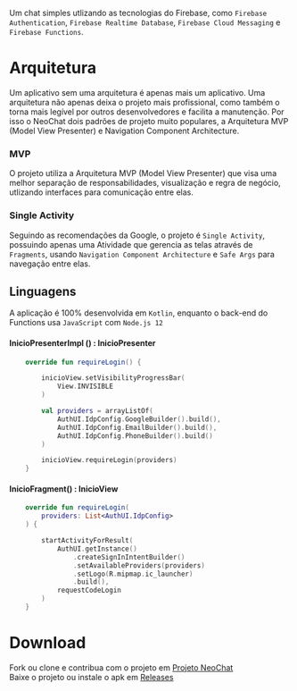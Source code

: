 Um chat simples utlizando as tecnologias do Firebase, como `Firebase Authentication`, `Firebase Realtime Database`, `Firebase Cloud Messaging` e `Firebase Functions`.

# Arquitetura

Um aplicativo sem uma arquitetura é apenas mais um aplicativo. Uma arquitetura não apenas deixa o projeto mais profissional, como também o torna mais legível por outros desenvolvedores e facilita a manutenção. Por isso o NeoChat dois padrões de projeto muito populares, a Arquitetura MVP (Model View Presenter) e Navigation Component Architecture. 

### MVP

O projeto utiliza a Arquitetura MVP (Model View Presenter) que visa uma melhor separação de responsabilidades, visualização e regra de negócio, utlizando interfaces para comunicação entre elas.

### Single Activity

Seguindo as recomendações da Google, o projeto é `Single Activity`, possuindo apenas uma Atividade que gerencia as telas através de `Fragments`, usando `Navigation Component Architecture` e `Safe Args` para navegação entre elas.

## Linguagens

A aplicação é 100% desenvolvida em `Kotlin`, enquanto o back-end do Functions usa `JavaScript` com `Node.js 12`

#### InicioPresenterImpl () : InicioPresenter
```kotlin
    override fun requireLogin() {

        inicioView.setVisibilityProgressBar(
            View.INVISIBLE
        )

        val providers = arrayListOf(
            AuthUI.IdpConfig.GoogleBuilder().build(),
            AuthUI.IdpConfig.EmailBuilder().build(),
            AuthUI.IdpConfig.PhoneBuilder().build()
        )

        inicioView.requireLogin(providers)
    }
```
#### InicioFragment() : InicioView
```kotlin
    override fun requireLogin(
        providers: List<AuthUI.IdpConfig>
    ) {

        startActivityForResult(
            AuthUI.getInstance()
                .createSignInIntentBuilder()
                .setAvailableProviders(providers)
                .setLogo(R.mipmap.ic_launcher)
                .build(),
            requestCodeLogin
        )
    }
```

# Download

Fork ou clone e contribua com o projeto em [Projeto NeoChat](https://github.com/Irineu333/NeoChat)
<br/>Baixe o projeto ou instale o apk em [Releases](https://github.com/Irineu333/NeoChat/releases)
